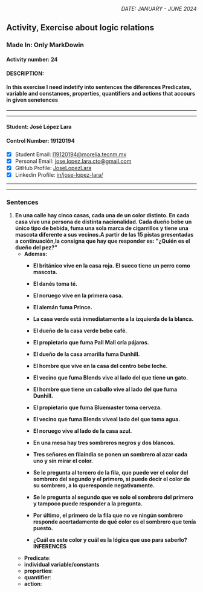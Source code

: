 <p style="text-align: right;"><em>DATE: JANUARY - JUNE 2024</em></p>

## **Activity, Exercise about logic relations**

### Made In: Only MarkDowin

#### Activity number: 24

#### **DESCRIPTION:**

#### In this exercise I need indetify into sentences the diferences Predicates, variable and constances, properties, quantifiers and actions that accours in given senetences

________________________________________________________
________________________________________________________

#### Student: José López Lara

#### Control Number: 19120194

* [x] Student Email: <l19120194@morelia.tecnm.mx>
* [x] Personal Email: <jose.lopez.lara.cto@gmail.com>
* [x] GitHub Profile: [JoseLopezLara](https://github.com/JoseLopezLara)
* [x] Linkedin Profile: [in/jose-lopez-lara/](https://www.linkedin.com/in/jose-lopez-lara/)

________________________________________________________
________________________________________________________

### **Sentences**

1. **En una calle hay cinco casas, cada una de un color distinto. En cada casa vive una persona de distinta nacionalidad. Cada dueño bebe un único tipo de bebida, fuma una sola marca de cigarrillos y tiene una mascota diferente a sus vecinos.A partir de las 15 pistas presentadas a continuación,la consigna que hay que responder es: "¿Quién es el dueño del pez?"**
    * **Ademas:**
        * **El británico vive en la casa roja.**
        **El sueco tiene un perro como mascota.**
        * **El danés toma té.**
        * **El noruego vive en la primera casa.**
        * **El alemán fuma Prince.**
        * **La casa verde está inmediatamente a la izquierda de la blanca.**
        * **El dueño de la casa verde bebe café.**
        * **El propietario que fuma Pall Mall cría pájaros.**
        * **El dueño de la casa amarilla fuma Dunhill.**
        * **El hombre que vive en la casa del centro bebe leche.**
        * **El vecino que fuma Blends vive al lado del que tiene un gato.**
        * **El hombre que tiene un caballo vive al lado del que fuma Dunhill.**
        * **El propietario que fuma Bluemaster toma cerveza.**
        * **El vecino que fuma Blends viveal lado del que toma agua.**
        * **El noruego vive al lado de la casa azul.**

        * **En una mesa hay tres sombreros negros y dos blancos.** 
        * **Tres señores en filaindia se ponen un sombrero al azar cada uno y sin mirar el color.**
        * **Se le pregunta al tercero de la fila, que puede ver el color del sombrero del segundo y el primero, si puede decir el color de su sombrero, a lo queresponde negativamente.**
        * **Se le pregunta al segundo que ve solo el sombrero del primero y tampoco puede responder a la pregunta.**
        * **Por último, el primero de la fila que no ve ningún sombrero responde acertadamente de qué color es el sombrero que tenía puesto.**
        * **¿Cuál es este color y cuál es la lógica que uso para saberlo?**
    **INFERENCES**
    * **Predicate**:
    * **individual variable/constants**
    * **properties**:
    * **quantifier**:
    * **action**:
